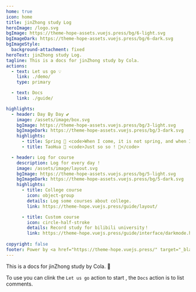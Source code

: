 ```yaml
---
home: true
icon: home
title: jinZhong study Log
heroImage: /logo.svg
bgImage: https://theme-hope-assets.vuejs.press/bg/6-light.svg
bgImageDark: https://theme-hope-assets.vuejs.press/bg/6-dark.svg
bgImageStyle:
  background-attachment: fixed
heroText: jinZhong study Log.
tagline: This is a docs for jinZhong study by Cola.
actions:
  - text: Let us go 💡
    link: ./demo/
    type: primary

  - text: Docs
    link: ./guide/

highlights:
  - header: Day By Day 💕
    image: /assets/image/box.svg
    bgImage: https://theme-hope-assets.vuejs.press/bg/3-light.svg
    bgImageDark: https://theme-hope-assets.vuejs.press/bg/3-dark.svg
    highlights:
      - title: Spring 🍃 <code>When I come, it is not spring, and when I go, spring is full of youth.
      - title: TaoHua 👺 <code>Just so so ! 🙂</code> 

  - header: Log for course
    description: Log for every day !
    image: /assets/image/layout.svg
    bgImage: https://theme-hope-assets.vuejs.press/bg/5-light.svg
    bgImageDark: https://theme-hope-assets.vuejs.press/bg/5-dark.svg
    highlights:
      - title: College course
        icon: object-group
        details: Log some courses about college.
        link: https://theme-hope.vuejs.press/guide/layout/

      - title: Custom course
        icon: circle-half-stroke
        details: Record study for bilibili university！
        link: https://theme-hope.vuejs.press/guide/interface/darkmode.html
        
copyright: false
footer: Power by <a href="https://theme-hope.vuejs.press/" target="_blank">Mr.Cola</a> | MIT Licensed, Copyright © 2023-present Mr.Cola
---
```

<p></p>




This is a docs for jinZhong study by Cola. 🥶

To use you can clink the `Let us go` action to start , the `Docs` action is to list comments.



